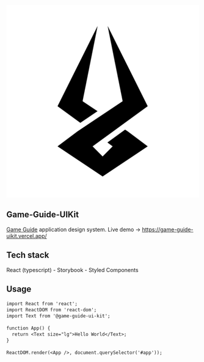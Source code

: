 ![game guide ui kit screenshot](https://raw.githubusercontent.com/farhad-gh-dev/game-guide-uikit/master/public/logo512.png)

## Game-Guide-UIKit

[Game Guide](https://github.com/farhad-gh-dev/game-guide) application design system.
Live demo -> https://game-guide-uikit.vercel.app/

## Tech stack

React (typescript) - Storybook - Styled Components

## Usage

    import React from 'react';
    import ReactDOM from 'react-dom';
    import Text from '@game-guide-ui-kit';

    function App() {
      return <Text size="lg">Hello World</Text>;
    }

    ReactDOM.render(<App />, document.querySelector('#app'));
